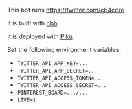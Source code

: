 This bot runs https://twitter.com/c64core

It is built with [nbb](https://github.com/borkdude/nbb).

It is deployed with [Piku](https://piku.github.io/).

Set the following environment variables:

 * `TWITTER_API_APP_KEY=...`
 * `TWITTER_API_APP_SECRET=...`
 * `TWITTER_API_ACCESS_TOKEN=...`
 * `TWITTER_API_ACCESS_SECRET=...`
 * `PINTEREST_BOARD=.../...`
 * `LIVE=1`

